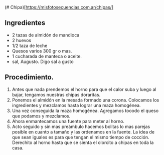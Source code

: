 (# Chipa)[https://misfotosecuencias.com.ar/chipas/]

## Ingredientes
* 2 tazas de almidón de mandioca
* 2 huevos
* 1/2 taza de leche
* Quesos varios 300 gr o mas.
* 1 cucharada de manteca o aceite.
* sal, Augusto. Digo sal a gusto

## Procedimiento.
1. Antes que nada prendemos el horno para que el calor suba y luego al bajar, tengamos nuestras chipas doraritas.
2. Ponemos el almidón en la mesada formado una corona. Colocamos los ingredientes y mezclamos hasta lograr una maza homogénea.
3. Una vez conseguida la maza homogénea. Agregamos tooodo el queso que podamos y mezclamos.
4. Ahora enmantecamos una fuente para meter al horno.
5. Acto seguido y sin mas preámbulo hacemos bolitas lo mas parejas posible en cuanto a tamaño y las ordenamos en la fuente. La idea de que sean iguales es para que tengan el mismo tiempo de cocción.
Derechito al horno hasta que se sienta el olorcito a chipas en toda la casa.
